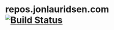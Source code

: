 # repos.jonlauridsen.com [![Build Status](https://travis-ci.org/gaggle/repos.jonlauridsen.com.svg?branch=master)](https://travis-ci.org/gaggle/repos.jonlauridsen.com)

